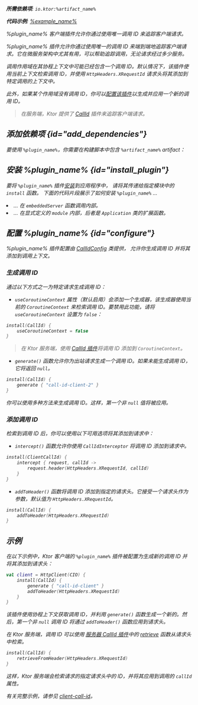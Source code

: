 [//]: # (title: 在 Ktor 客户端中追踪请求)

<show-structure for="chapter" depth="2"/>
<primary-label ref="client-plugin"/>

<var name="artifact_name" value="ktor-client-call-id"/>
<var name="package_name" value="io.ktor.client.plugins.callid"/>
<var name="plugin_name" value="CallId"/>

<tldr>
<p>
<b>所需依赖项</b>: <code>io.ktor:%artifact_name%</code>
</p>
<var name="example_name" value="client-call-id"/>
<p>
    <b>代码示例</b>:
    <a href="https://github.com/ktorio/ktor-documentation/tree/%ktor_version%/codeSnippets/snippets/%example_name%">
        %example_name%
    </a>
</p>
</tldr>

<link-summary>
%plugin_name% 客户端插件允许你通过使用唯一调用 ID 来追踪客户端请求。
</link-summary>

%plugin_name% 插件允许你通过使用唯一的调用 ID 来端到端地追踪客户端请求。它在微服务架构中尤其有用，可以帮助追踪调用，无论请求经过多少服务。

调用作用域在其协程上下文中可能已经包含一个调用 ID。默认情况下，该插件使用当前上下文检索调用 ID，并使用 `HttpHeaders.XRequestId` 请求头将其添加到特定调用的上下文中。

此外，如果某个作用域没有调用 ID，你可以[配置该插件](#configure)以生成并应用一个新的调用 ID。

> 在服务端，Ktor 提供了 [CallId](server-call-id.md) 插件来追踪客户端请求。

## 添加依赖项 {id="add_dependencies"}

<p>
    要使用 <code>%plugin_name%</code>，你需要在构建脚本中包含 <code>%artifact_name%</code> artifact：
</p>
<Tabs group="languages">
    <TabItem title="Gradle (Kotlin)" group-key="kotlin">
        <code-block lang="Kotlin" code="            implementation(&quot;io.ktor:%artifact_name%:$ktor_version&quot;)"/>
    </TabItem>
    <TabItem title="Gradle (Groovy)" group-key="groovy">
        <code-block lang="Groovy" code="            implementation &quot;io.ktor:%artifact_name%:$ktor_version&quot;"/>
    </TabItem>
    <TabItem title="Maven" group-key="maven">
        <code-block lang="XML" code="            &lt;dependency&gt;&#10;                &lt;groupId&gt;io.ktor&lt;/groupId&gt;&#10;                &lt;artifactId&gt;%artifact_name%-jvm&lt;/artifactId&gt;&#10;                &lt;version&gt;${ktor_version}&lt;/version&gt;&#10;            &lt;/dependency&gt;"/>
    </TabItem>
</Tabs>

## 安装 %plugin_name% {id="install_plugin"}

<p>
    要将 <code>%plugin_name%</code> 插件<a href="#install">安装</a>到应用程序中，
    请将其传递给指定<Links href="/ktor/server-modules" summary="模块允许你通过对路由进行分组来组织应用程序。">模块</Links>中的 <code>install</code> 函数。
    下面的代码片段展示了如何安装 <code>%plugin_name%</code> ...
</p>
<list>
    <li>
        ... 在 <code>embeddedServer</code> 函数调用内部。
    </li>
    <li>
        ... 在显式定义的 <code>module</code> 内部，后者是 <code>Application</code> 类的扩展函数。
    </li>
</list>
<Tabs>
    <TabItem title="embeddedServer">
        <code-block lang="kotlin" code="            import io.ktor.server.engine.*&#10;            import io.ktor.server.netty.*&#10;            import io.ktor.server.application.*&#10;            import %package_name%.*&#10;&#10;            fun main() {&#10;                embeddedServer(Netty, port = 8080) {&#10;                    install(%plugin_name%)&#10;                    // ...&#10;                }.start(wait = true)&#10;            }"/>
    </TabItem>
    <TabItem title="module">
        <code-block lang="kotlin" code="            import io.ktor.server.application.*&#10;            import %package_name%.*&#10;            // ...&#10;            fun Application.module() {&#10;                install(%plugin_name%)&#10;                // ...&#10;            }"/>
    </TabItem>
</Tabs>

## 配置 %plugin_name% {id="configure"}

%plugin_name% 插件配置由 [CallIdConfig](https://api.ktor.io/ktor-client/ktor-client-plugins/ktor-client-call-id/io.ktor.client.plugins.callid/-call-id-config/index.html) 类提供，
允许你生成调用 ID 并将其添加到调用上下文。

### 生成调用 ID

通过以下方式之一为特定请求生成调用 ID：

*   `useCoroutineContext` 属性（默认启用）会添加一个生成器，该生成器使用当前的 `CoroutineContext` 来检索调用 ID。要禁用此功能，请将 `useCoroutineContext` 设置为 `false`：

 ```kotlin
 install(CallId) {
     useCoroutineContext = false
 }
 ```

> 在 Ktor 服务端，使用 [CallId 插件](server-call-id.md)将调用 ID 添加到 `CoroutineContext`。

*   `generate()` 函数允许你为出站请求生成一个调用 ID。如果未能生成调用 ID，它将返回 `null`。

 ```kotlin
 install(CallId) {
     generate { "call-id-client-2" }
 }
 ```

你可以使用多种方法来生成调用 ID。这样，第一个非 `null` 值将被应用。

### 添加调用 ID

检索到调用 ID 后，你可以使用以下可用选项将其添加到请求中：

*   `intercept()` 函数允许你使用 `CallIdInterceptor` 将调用 ID 添加到请求中。

 ```kotlin
 install(ClientCallId) {
     intercept { request, callId ->
         request.header(HttpHeaders.XRequestId, callId)
     }
 }
 ```

*   `addToHeader()` 函数将调用 ID 添加到指定的请求头。它接受一个请求头作为参数，默认值为 `HttpHeaders.XRequestId`。

 ```kotlin
 install(CallId) {
     addToHeader(HttpHeaders.XRequestId)
 }
 ```

## 示例

在以下示例中，Ktor 客户端的 `%plugin_name%` 插件被配置为生成新的调用 ID 并将其添加到请求头：

 ```kotlin
 val client = HttpClient(CIO) {
     install(CallId) {
         generate { "call-id-client" }
         addToHeader(HttpHeaders.XRequestId)
     }
 }
 ```

该插件使用协程上下文获取调用 ID，并利用 `generate()` 函数生成一个新的。然后，第一个非 `null` 调用 ID 将通过 `addToHeader()` 函数应用到请求头。

在 Ktor 服务端，调用 ID 可以使用 [服务器 CallId 插件](server-call-id.md)中的 [retrieve](server-call-id.md#retrieve) 函数从请求头中检索。

 ```kotlin
 install(CallId) {
     retrieveFromHeader(HttpHeaders.XRequestId)
 }
 ```

这样，Ktor 服务端会检索请求的指定请求头中的 ID，并将其应用到调用的 `callId` 属性。

有关完整示例，请参见 [client-call-id](https://github.com/ktorio/ktor-documentation/tree/%ktor_version%/codeSnippets/snippets/client-call-id)。